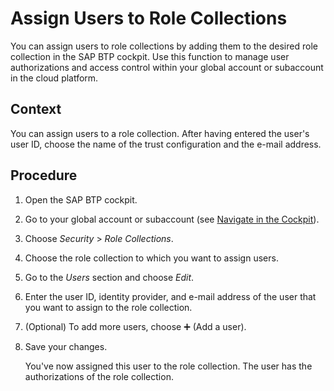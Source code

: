 <!-- loioc5766765bda74ad59fe656977c8fa4d6 -->

<link rel="stylesheet" type="text/css" href="../css/sap-icons.css"/>

# Assign Users to Role Collections

You can assign users to role collections by adding them to the desired role collection in the SAP BTP cockpit. Use this function to manage user authorizations and access control within your global account or subaccount in the cloud platform.



## Context

You can assign users to a role collection. After having entered the user's user ID, choose the name of the trust configuration and the e-mail address.



## Procedure

1.  Open the SAP BTP cockpit.

2.  Go to your global account or subaccount \(see [Navigate in the Cockpit](navigate-in-the-cockpit-0874895.md)\).

3.  Choose *Security* \> *Role Collections*.

4.  Choose the role collection to which you want to assign users.

5.  Go to the *Users* section and choose *Edit*.

6.  Enter the user ID, identity provider, and e-mail address of the user that you want to assign to the role collection.

7.  \(Optional\) To add more users, choose :heavy_plus_sign: \(Add a user\).

8.  Save your changes.

    You've now assigned this user to the role collection. The user has the authorizations of the role collection.


